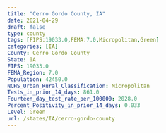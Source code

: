 ```yaml
---
title: "Cerro Gordo County, IA"
date: 2021-04-29
draft: false
type: county
tags: [FIPS:19033.0,FEMA:7.0,Micropolitan,Green]
categories: [IA]
County: Cerro Gordo County
State: IA
FIPS: 19033.0
FEMA_Region: 7.0
Population: 42450.0
NCHS_Urban_Rural_Classification: Micropolitan
Tests_in_prior_14_days: 861.0
Fourteen_day_test_rate_per_100000: 2028.0
Percent_Positivity_in_prior_14_days: 0.033
Level: Green
url: /states/IA/cerro-gordo-county
---
```



